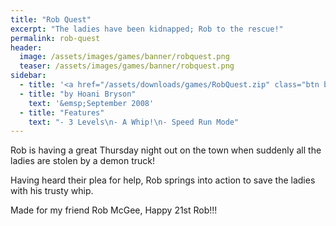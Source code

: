 ```yaml
---
title: "Rob Quest"
excerpt: "The ladies have been kidnapped; Rob to the rescue!"
permalink: rob-quest
header:
  image: /assets/images/games/banner/robquest.png
  teaser: /assets/images/games/banner/robquest.png
sidebar:
  - title: '<a href="/assets/downloads/games/RobQuest.zip" class="btn btn--primary">Download <i class="fab fa-fw fa-windows" aria-hidden="true"></i></a>'
  - title: "by Hoani Bryson"
    text: '&emsp;September 2008'
  - title: "Features"
    text: "- 3 Levels\n- A Whip!\n- Speed Run Mode"
---
```


Rob is having a great Thursday night out on the town when suddenly all the ladies are stolen by a demon truck!

Having heard their plea for help, Rob springs into action to save the ladies with his trusty whip.

Made for my friend Rob McGee, Happy 21st Rob!!!
